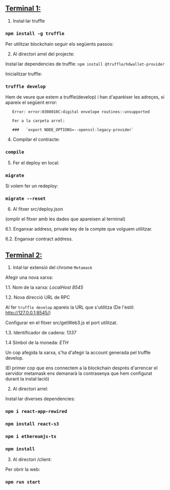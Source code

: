 ## <u>**Terminal 1:**</u>

1. Instal·lar truffle

###   `npm install -g truffle`

Per utilitzar blockchain seguir els següents passos:

2. Al directori arrel del projecte:

Instal·lar dependencies de truffle: `npm install @truffle/hdwallet-provider`


Inicialitzar truffle:
###   `truffle develop`

   Hem de veure que estem a truffle(develop) i han d'aparèixer les adreçes, si apareix el següent error:

       Error: error:0308010C:digital envelope routines::unsupported

       Fer a la carpeta arrel:

       ###   `export NODE_OPTIONS=--openssl-legacy-provider`


4. Compilar el contracte:

###   `compile`

5. Fer el deploy en local:

###   `migrate`

  Si volem fer un redeploy:

###   `migrate --reset`

6. Al fitxer src/deploy.json

  (omplir el fitxer amb les dades que apareixen al terminal)

   6.1. Enganxar address, private key de la compte que volguem utilitzar.

   6.2. Enganxar contract address.

## <u>**Terminal 2:**</u>

1. Intal·lar extensió del chrome `Metamask`

  Afegir una nova xarxa:

  1.1. Nom de la xarxa: *LocalHost 8545*

  1.2. Nova direcció URL de RPC

  Al fer `truffle develop` apareix la URL que s'utilitza (De l'estil: http://127.0.0.1:8545/)

  Configurar en el fitxer src/getWeb3.js el port utilitzat.

  1.3. Identificador de cadena: *1337*

  1.4 Símbol de la moneda: *ETH*

  Un cop afegida la xarxa, s'ha d'afegir la account generada pel truffle develop.

  (El primer cop que ens connectem a la blockchain després d'arrencar el servidor metamask ens demanarà la contrasenya que hem configurat durant la instal·lació)


2. Al directori arrel:

  Instal·lar diverses dependencies:

  ### `npm i react-app-rewired`
  ### `npm install react-s3`
  ### `npm i ethereumjs-tx`
  ### `npm install`

3. Al directori /client:

  Per obrir la web:

  ### `npm run start`
